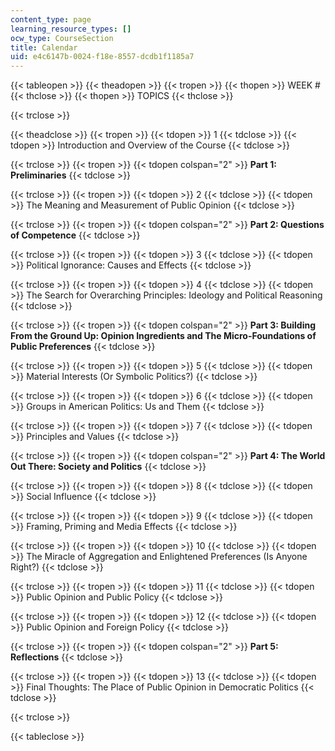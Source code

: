```yaml
---
content_type: page
learning_resource_types: []
ocw_type: CourseSection
title: Calendar
uid: e4c6147b-0024-f18e-8557-dcdb1f1185a7
---
```


{{< tableopen >}}
{{< theadopen >}}
{{< tropen >}}
{{< thopen >}}
WEEK # 
{{< thclose >}}
{{< thopen >}}
TOPICS
{{< thclose >}}

{{< trclose >}}

{{< theadclose >}}
{{< tropen >}}
{{< tdopen >}}
1
{{< tdclose >}}
{{< tdopen >}}
Introduction and Overview of the Course
{{< tdclose >}}

{{< trclose >}}
{{< tropen >}}
{{< tdopen colspan="2" >}}
**Part 1: Preliminaries**
{{< tdclose >}}

{{< trclose >}}
{{< tropen >}}
{{< tdopen >}}
2
{{< tdclose >}}
{{< tdopen >}}
The Meaning and Measurement of Public Opinion
{{< tdclose >}}

{{< trclose >}}
{{< tropen >}}
{{< tdopen colspan="2" >}}
**Part 2: Questions of Competence**
{{< tdclose >}}

{{< trclose >}}
{{< tropen >}}
{{< tdopen >}}
3
{{< tdclose >}}
{{< tdopen >}}
Political Ignorance: Causes and Effects
{{< tdclose >}}

{{< trclose >}}
{{< tropen >}}
{{< tdopen >}}
4
{{< tdclose >}}
{{< tdopen >}}
The Search for Overarching Principles: Ideology and Political Reasoning
{{< tdclose >}}

{{< trclose >}}
{{< tropen >}}
{{< tdopen colspan="2" >}}
**Part 3: Building From the Ground Up: Opinion Ingredients and The Micro-Foundations of Public Preferences**
{{< tdclose >}}

{{< trclose >}}
{{< tropen >}}
{{< tdopen >}}
5
{{< tdclose >}}
{{< tdopen >}}
Material Interests (Or Symbolic Politics?)
{{< tdclose >}}

{{< trclose >}}
{{< tropen >}}
{{< tdopen >}}
6
{{< tdclose >}}
{{< tdopen >}}
Groups in American Politics: Us and Them
{{< tdclose >}}

{{< trclose >}}
{{< tropen >}}
{{< tdopen >}}
7
{{< tdclose >}}
{{< tdopen >}}
Principles and Values
{{< tdclose >}}

{{< trclose >}}
{{< tropen >}}
{{< tdopen colspan="2" >}}
**Part 4: The World Out There: Society and Politics**
{{< tdclose >}}

{{< trclose >}}
{{< tropen >}}
{{< tdopen >}}
8
{{< tdclose >}}
{{< tdopen >}}
Social Influence
{{< tdclose >}}

{{< trclose >}}
{{< tropen >}}
{{< tdopen >}}
9
{{< tdclose >}}
{{< tdopen >}}
Framing, Priming and Media Effects
{{< tdclose >}}

{{< trclose >}}
{{< tropen >}}
{{< tdopen >}}
10
{{< tdclose >}}
{{< tdopen >}}
The Miracle of Aggregation and Enlightened Preferences (Is Anyone Right?)
{{< tdclose >}}

{{< trclose >}}
{{< tropen >}}
{{< tdopen >}}
11
{{< tdclose >}}
{{< tdopen >}}
Public Opinion and Public Policy
{{< tdclose >}}

{{< trclose >}}
{{< tropen >}}
{{< tdopen >}}
12
{{< tdclose >}}
{{< tdopen >}}
Public Opinion and Foreign Policy
{{< tdclose >}}

{{< trclose >}}
{{< tropen >}}
{{< tdopen colspan="2" >}}
**Part 5: Reflections**
{{< tdclose >}}

{{< trclose >}}
{{< tropen >}}
{{< tdopen >}}
13
{{< tdclose >}}
{{< tdopen >}}
Final Thoughts: The Place of Public Opinion in Democratic Politics
{{< tdclose >}}

{{< trclose >}}

{{< tableclose >}}